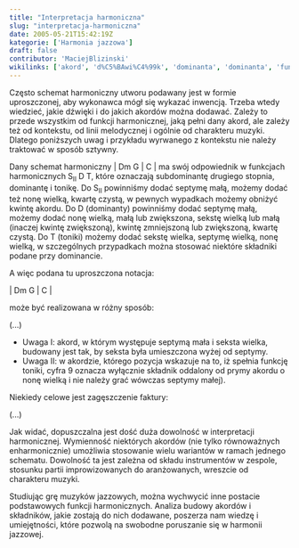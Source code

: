 ```yaml
---
title: "Interpretacja harmoniczna"
slug: "interpretacja-harmoniczna"
date: 2005-05-21T15:42:19Z
kategorie: ['Harmonia jazzowa']
draft: false
contributor: 'MaciejBlizinski'
wikilinks: ['akord', 'd%C5%BAwi%C4%99k', 'dominanta', 'dominanta', 'funkcja_harmoniczna', 'schemat_harmoniczny', 'septyma_akordu', 'tonika']
---
```

Często schemat harmoniczny<!-- link nie odnosił się do niczego: 'Interpretacja harmoniczna' (PosixPath('Interpretacja_harmoniczna.md')) links to 'schemat_harmoniczny' (PosixPath('/no/path/exists')) and that does not exist --> utworu
podawany jest w formie uproszczonej, aby wykonawca mógł się wykazać
inwencją. Trzeba wtedy wiedzieć, jakie dźwięki<!-- link nie odnosił się do niczego: 'Interpretacja harmoniczna' (PosixPath('Interpretacja_harmoniczna.md')) links to 'dźwięk' (PosixPath('/no/path/exists')) and that does not exist --> i do
jakich akordów<!-- link nie odnosił się do niczego: 'Interpretacja harmoniczna' (PosixPath('Interpretacja_harmoniczna.md')) links to 'akord' (PosixPath('/no/path/exists')) and that does not exist --> można dodawać. Zależy to przede
wszystkim od funkcji harmonicznej<!-- link nie odnosił się do niczego: 'Interpretacja harmoniczna' (PosixPath('Interpretacja_harmoniczna.md')) links to 'funkcja_harmoniczna' (PosixPath('/no/path/exists')) and that does not exist -->,
jaką pełni dany akord, ale zależy też od kontekstu, od linii
melodycznej i ogólnie od charakteru muzyki. Dlatego poniższych uwag i
przykładu wyrwanego z kontekstu nie należy traktować w sposób sztywny.

Dany schemat harmoniczny | Dm G | C | ma swój odpowiednik w funkcjach
harmonicznych S<sub>II</sub> D T, które oznaczają subdominantę drugiego
stopnia, dominantę i tonikę. Do S<sub>II</sub> powinniśmy dodać septymę
małą, możemy dodać też nonę wielką, kwartę czystą, w pewnych wypadkach
możemy obniżyć kwintę akordu. Do D (dominanty<!-- link nie odnosił się do niczego: 'Interpretacja harmoniczna' (PosixPath('Interpretacja_harmoniczna.md')) links to 'dominanta' (PosixPath('/no/path/exists')) and that does not exist -->)
powinniśmy dodać septymę małą<!-- link nie odnosił się do niczego: 'Interpretacja harmoniczna' (PosixPath('Interpretacja_harmoniczna.md')) links to 'septyma_akordu' (PosixPath('/no/path/exists')) and that does not exist -->, możemy dodać
nonę wielką, małą lub zwiększona, sekstę wielką lub małą (inaczej kwintę
zwiększoną), kwintę zmniejszoną lub zwiększoną, kwartę czystą. Do T
(toniki<!-- link nie odnosił się do niczego: 'Interpretacja harmoniczna' (PosixPath('Interpretacja_harmoniczna.md')) links to 'tonika' (PosixPath('/no/path/exists')) and that does not exist -->) możemy dodać sekstę wielka, septymę
wielką, nonę wielką, w szczególnych przypadkach można stosować niektóre
składniki podane przy dominancie<!-- link nie odnosił się do niczego: 'Interpretacja harmoniczna' (PosixPath('Interpretacja_harmoniczna.md')) links to 'dominanta' (PosixPath('/no/path/exists')) and that does not exist -->.

A więc podana tu uproszczona notacja:

| Dm G | C |

może być realizowana w różny sposób:

(...)

  - Uwaga I: akord, w którym występuje septymą mała i seksta wielka,
    budowany jest tak, by seksta była umieszczona wyżej od septymy.
  - Uwaga II: w akordzie, którego pozycja wskazuje na to, iż spełnia
    funkcję toniki, cyfra 9 oznacza wyłącznie składnik oddalony od prymy
    akordu o nonę wielką i nie należy grać wówczas septymy małej).

Niekiedy celowe jest zagęszczenie faktury:

(...)

Jak widać, dopuszczalna jest dość duża dowolność w interpretacji
harmonicznej. Wymienność niektórych akordów (nie tylko równoważnych
enharmonicznie) umożliwia stosowanie wielu wariantów w ramach jednego
schematu. Dowolność ta jest zależna od składu instrumentów w zespole,
stosunku partii improwizowanych do aranżowanych, wreszcie od charakteru
muzyki.

Studiując grę muzyków jazzowych, można wychwycić inne postacie
podstawowych funkcji harmonicznych. Analiza budowy akordów i składników,
jakie zostają do nich dodawane, poszerza nam wiedzę i umiejętności,
które pozwolą na swobodne poruszanie się w harmonii jazzowej.

